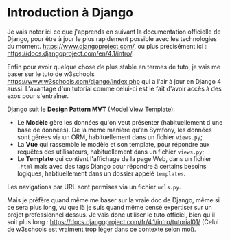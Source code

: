 # Introduction à Django

Je vais noter ici ce que j'apprends en suivant la documentation officielle de Django, pour être à jour le plus rapidement possible avec les technologies du moment.
<https://www.djangoproject.com/>, ou plus précisément ici : <https://docs.djangoproject.com/en/4.1/intro/>.  

Enfin pour avoir quelque chose de plus stable en termes de tuto, je vais me baser sur le tuto de w3schools <https://www.w3schools.com/django/index.php> qui a l'air à jour en Django 4 aussi. L'avantage d'un tutorial comme celui-ci est le fait d'avoir accès à des exos pour s'entraîner.  

Django suit le **Design Pattern MVT** (Model View Template):

- Le **Modèle** gère les données qu'on veut présenter (habituellement d'une base de données). De la même manière qu'en Symfony, les données sont gérées via un ORM, habituellement dans un fichier `views.py`;
- La **Vue** qui rassemble le modèle et son template, pour répondre aux requêtes des utilisateurs, habituellement dans un fichier `views.py`;
- Le **Template** qui contient l'affichage de la page Web, dans un fichier `.html` mais avec des tags Django pour répondre à certains besoins logiques, habtiuellement dans un dossier appelé `templates`.  

Les navigations par URL sont permises via un fichier `urls.py`.

Mais je préfère quand même me baser sur la vraie doc de Django, même si ce sera plus long, vu que là je suis quand même censé expertiser sur un projet professionnel dessus. Je vais donc utiliser le tuto officiel, bien qu'il soit plus long : <https://docs.djangoproject.com/fr/4.1/intro/tutorial01/>
(Celui de w3schools est vraiment trop léger dans ce contexte selon moi).  
